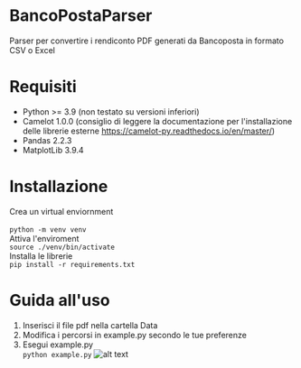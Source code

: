 # BancoPostaParser
Parser per convertire i rendiconto PDF generati da Bancoposta in formato CSV o Excel

# Requisiti
- Python >= 3.9 (non testato su versioni inferiori)
- Camelot 1.0.0 (consiglio di leggere la documentazione per l'installazione delle librerie esterne https://camelot-py.readthedocs.io/en/master/)
- Pandas 2.2.3
- MatplotLib 3.9.4
# Installazione
Crea un virtual enviornment<br />  
`python -m venv venv`<br /> 
Attiva l'enviroment<br /> 
`source ./venv/bin/activate`<br /> 
Installa le librerie<br /> 
`pip install -r requirements.txt`
# Guida all'uso
1) Inserisci il file pdf nella cartella Data
2) Modifica i percorsi in example.py secondo le tue preferenze
3) Esegui example.py<br /> 
`python example.py`
![alt text](https://github.com/GRicciardi00/BancoPostaParser/blob/main/Data/preview.jpg)
